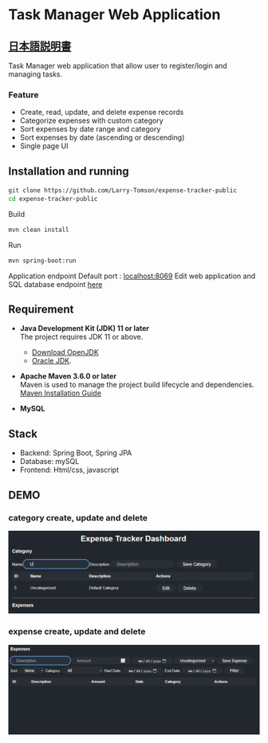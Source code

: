 # Task Manager Web Application
## [日本語説明書](media/README_ja.md)

Task Manager web application that allow user to register/login and managing tasks.

### Feature
- Create, read, update, and delete expense records
- Categorize expenses with custom category
- Sort expenses by date range and category
- Sort expenses by date (ascending or descending)
- Single page UI

## Installation and running
```bash
git clone https://github.com/Larry-Tomson/expense-tracker-public
cd expense-tracker-public
```
Build
```bash 
mvn clean install
```

Run
```bash
mvn spring-boot:run
```
Application endpoint Default port : [localhost:8069](http://localhost:8069)
Edit web application and SQL database endpoint [here](src\main\resources\application.properties)

## Requirement
- **Java Development Kit (JDK) 11 or later**  
  The project requires JDK 11 or above.  
  - [Download OpenJDK](https://jdk.java.net/)
  - [Oracle JDK](https://www.oracle.com/java/technologies/javase-jdk11-downloads.html).

- **Apache Maven 3.6.0 or later**  
  Maven is used to manage the project build lifecycle and dependencies.  
  [Maven Installation Guide](https://maven.apache.org/install.html)

- **MySQL**

## Stack
- Backend: Spring Boot, Spring JPA
- Database: mySQL
- Frontend: Html/css, javascript

## DEMO
### category create, update and delete
![category_CRUD](media/category_CRUD.gif)
### expense create, update and delete
![expense_CRUD](media/expense_CRUD.gif)

